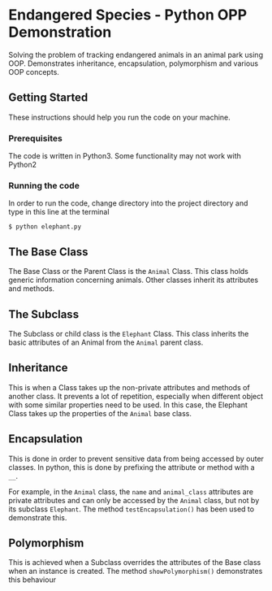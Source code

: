 # Endangered Species - Python OPP Demonstration

Solving the problem of tracking endangered animals in an animal park using OOP. Demonstrates inheritance, encapsulation, polymorphism and various OOP concepts.

## Getting Started
These instructions should help you run the code on your machine.

### Prerequisites
The code is written in Python3. Some functionality may not work with Python2

### Running the code
In order to run the code, change directory into the project directory and type in this line at the terminal

```
$ python elephant.py
```

## The Base Class

The Base Class or the Parent Class is the `Animal` Class. This class holds generic information concerning animals. Other classes inherit its attributes and methods.

## The Subclass

The Subclass or child class is the `Elephant` Class. This class inherits the basic attributes of an Animal from the `Animal` parent class.

## Inheritance
This is when a Class takes up the non-private attributes and methods of another class. It prevents a lot of repetition, especially when different object with some similar properties need to be used. In this case, the Elephant Class takes up the properties of the `Animal` base class.

## Encapsulation
This is done in order to prevent sensitive data from being accessed by outer classes. In python, this is done by prefixing the attribute or method with a `__`. 

For example, in  the `Animal` class, the `name` and `animal_class` attributes are private attributes and can only be accessed by the `Animal` class, but not by its subclass `Elephant`. 
The method `testEncapsulation()` has been used to demonstrate this.

## Polymorphism
This is achieved when a Subclass overrides the attributes of the Base class when an instance is created. 
The method `showPolymorphism()` demonstrates this behaviour

